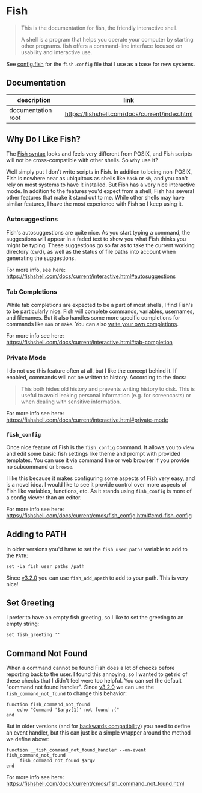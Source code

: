 # Fish

> This is the documentation for fish, the friendly interactive shell.
> 
> A shell is a program that helps you operate your computer by starting other programs. fish offers a command-line
> interface focused on usability and interactive use.


See [config.fish](/shells/fish/config.fish) for the `fish.config` file that I use as a base for new systems.

## Documentation

| description        | link                                          |
|--------------------|-----------------------------------------------|
| documentation root | https://fishshell.com/docs/current/index.html |

## Why Do I Like Fish?

The [Fish syntax](https://fishshell.com/docs/current/language.html) looks and feels very different from POSIX, and Fish
scripts will not be cross-compatible with other shells. So why use it?

Well simply put I don't write scripts in Fish. In addition to being non-POSIX, Fish is nowhere near as ubiquitous as
shells like `bash` or `sh`, and you can't rely on most systems to have it installed. But Fish has a very nice
interactive mode. In addition to the features you'd expect from a shell, Fish has several other features that make it
stand out to me. While other shells may have similar features, I have the most experience with Fish so I keep using it.

### Autosuggestions

Fish's autosuggestions are quite nice. As you start typing a command, the suggestions will appear in a faded text to
show you what Fish thinks you might be typing. These suggestions go so far as to take the current working directory
(cwd), as well as the status of file paths into account when generating the suggestions.

For more info, see here: https://fishshell.com/docs/current/interactive.html#autosuggestions

### Tab Completions

While tab completions are expected to be a part of most shells, I find Fish's to be particularly nice. Fish will
complete commands, variables, usernames, and filenames. But it also handles some more specific completions for commands
like `man` or `make`. You can also [write your own completions](https://fishshell.com/docs/current/completions.html#completion-own).

For more info see here: https://fishshell.com/docs/current/interactive.html#tab-completion

### Private Mode

I do not use this feature often at all, but I like the concept behind it. If enabled, commands will not be written to
history. According to the docs:

> This both hides old history and prevents writing history to disk. This is useful to avoid leaking personal information
> (e.g. for screencasts) or when dealing with sensitive information.

For more info see here: https://fishshell.com/docs/current/interactive.html#private-mode

### `fish_config`

Once nice feature of Fish is the `fish_config` command. It allows you to view and edit some basic fish settings like
theme and prompt with provided templates. You can use it via command line or web browser if you provide no subcommand or
`browse`.

I like this because it makes configuring some aspects of Fish very easy, and is a novel idea. I would like to see it
provide control over more aspects of Fish like variables, functions, etc. As it stands using `fish_config` is more of a
config viewer than an editor.

For more info see here: https://fishshell.com/docs/current/cmds/fish_config.html#cmd-fish-config

## Adding to PATH

In older versions you'd have to set the `fish_user_paths` variable to add to the `PATH`: 

```fish
set -Ua fish_user_paths /path
```

Since [v3.2.0](https://fishshell.com/docs/current/relnotes.html#fish-3-2-0-released-march-1-2021) you can use
`fish_add_apath` to add to your path. This is very nice!

## Set Greeting

I prefer to have an empty fish greeting, so I like to set the greeting to an empty string:

```fish
set fish_greeting ''
```

## Command Not Found

When a command cannot be found Fish does a lot of checks before reporting back to the user. I found this annoying, so I
wanted to get rid of these checks that I didn't feel were too helpful. You can set the default "command not found
handler". Since [v3.2.0](https://fishshell.com/docs/current/relnotes.html#fish-3-2-0-released-march-1-2021) we can use
the `fish_command_not_found` to change this behavior:

```fish
function fish_command_not_found
    echo "Command '$argv[1]' not found :("
end
```

But in older versions (and for [backwards compatibility](https://fishshell.com/docs/current/cmds/fish_command_not_found.html#backwards-compatibility))
you need to define an event handler, but this can just be a simple wrapper around the method we define above:

```fish
function __fish_command_not_found_handler --on-event fish_command_not_found
     fish_command_not_found $argv
end
```

For more info see here: https://fishshell.com/docs/current/cmds/fish_command_not_found.html